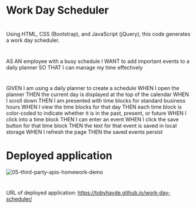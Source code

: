 # Work Day Scheduler
#
Using HTML, CSS (Bootstrap), and JavaScript (jQuery), this code generates a work day scheduler.
#
AS AN employee with a busy schedule
I WANT to add important events to a daily planner
SO THAT I can manage my time effectively
#
GIVEN I am using a daily planner to create a schedule
WHEN I open the planner
THEN the current day is displayed at the top of the calendar
WHEN I scroll down
THEN I am presented with time blocks for standard business hours
WHEN I view the time blocks for that day
THEN each time block is color-coded to indicate whether it is in the past, present, or future
WHEN I click into a time block
THEN I can enter an event
WHEN I click the save button for that time block
THEN the text for that event is saved in local storage
WHEN I refresh the page
THEN the saved events persist
# Deployed application
![05-third-party-apis-homework-demo](https://user-images.githubusercontent.com/95835120/151684714-011c8300-8676-48fc-b6fb-09ea97c78260.gif)
#
URL of deployed application: https://tobyhayde.github.io/work-day-scheduler/
